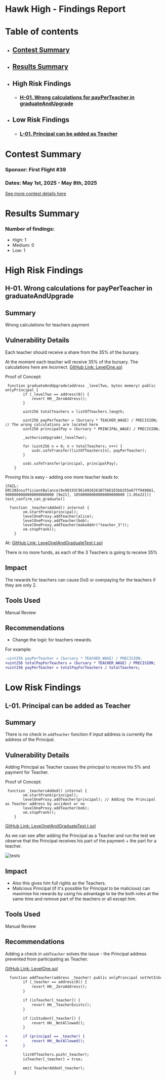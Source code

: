 # Hawk High - Findings Report

# Table of contents
- ## [Contest Summary](#contest-summary)
- ## [Results Summary](#results-summary)
- ## High Risk Findings
    - ### [H-01. Wrong calculations for payPerTeacher in graduateAndUpgrade](#H-01)

- ## Low Risk Findings
    - ### [L-01. Principal can be added as Teacher](#L-01)


# <a id='contest-summary'></a>Contest Summary

### Sponsor: First Flight #39

### Dates: May 1st, 2025 - May 8th, 2025

[See more contest details here](https://codehawks.cyfrin.io/c/2025-05-hawk-high)

# <a id='results-summary'></a>Results Summary

### Number of findings:
- High: 1
- Medium: 0
- Low: 1


# High Risk Findings

## <a id='H-01'></a>H-01. Wrong calculations for payPerTeacher in graduateAndUpgrade            



## Summary

Wrong calculations for teachers payment

## Vulnerability Details

Each teacher should receive a share from the 35% of the bursary.

At the moment each teacher will receive 35% of the bursary.
The calculations here are incorrect.
[GitHub Link: LevelOne.sol](https://github.com/CodeHawks-Contests/2025-05-hawk-high/blob/main/src/LevelOne.sol#L302)

Proof of Concept:

```Solidity
 function graduateAndUpgrade(address _levelTwo, bytes memory) public onlyPrincipal {
        if (_levelTwo == address(0)) {
            revert HH__ZeroAddress();
        }

        uint256 totalTeachers = listOfTeachers.length;

        uint256 payPerTeacher = (bursary * TEACHER_WAGE) / PRECISION; // The wrong calculations are located here
        uint256 principalPay = (bursary * PRINCIPAL_WAGE) / PRECISION;

        _authorizeUpgrade(_levelTwo);

        for (uint256 n = 0; n < totalTeachers; n++) {
            usdc.safeTransfer(listOfTeachers[n], payPerTeacher);
        }

        usdc.safeTransfer(principal, principalPay);
    }
```

Proving this is easy - adding one more teacher leads to:

`[FAIL: ERC20InsufficientBalance(0x90193C961A926261B756D1E5bb255e67ff9498A1, 9000000000000000000000 [9e21], 10500000000000000000000 [1.05e22])] test_confirm_can_graduate() `  &#x20;

```Solidity
  function _teachersAdded() internal {
        vm.startPrank(principal);
        levelOneProxy.addTeacher(alice);
        levelOneProxy.addTeacher(bob);
        levelOneProxy.addTeacher(makeAddr("teacher_3"));
        vm.stopPrank();
    }
```

At: [GitHub Link: LeveOnelAndGraduateTest.t.sol](https://github.com/CodeHawks-Contests/2025-05-hawk-high/blob/main/test/LeveOnelAndGraduateTest.t.sol#L187)

There is no more funds, as each of the 3 Teachers is going to receive 35%

## Impact

The rewards for teachers can cause DoS or overpaying for the teachers if they are only 2.

## Tools Used

Manual Review

## Recommendations

* Change the logic for teachers rewards.

For example:

```Diff
-uint256 payPerTeacher = (bursary * TEACHER_WAGE) / PRECISION;
+uint256 totalPayForTeachers = (bursary * TEACHER_WAGE) / PRECISION;
+uint256 payPerTeacher = totalPayForTeachers / totalTeachers;
```

    


# Low Risk Findings

## <a id='L-01'></a>L-01. Principal can be added as Teacher            



## Summary

There is no check in `addTeacher` function if input address is currently the address of the Principal.

## Vulnerability Details

Adding Principal as Teacher causes the principal to receive his 5% and payment for Teacher.

Proof of Concept:

```Solidity
 function _teachersAdded() internal {
        vm.startPrank(principal);
        levelOneProxy.addTeacher(principal); // Adding the Principal as Teacher address by accident or no
        levelOneProxy.addTeacher(bob);
        vm.stopPrank();
    }
```

[GitHub Link: LeveOnelAndGraduateTest.t.sol](https://github.com/CodeHawks-Contests/2025-05-hawk-high/blob/main/test/LeveOnelAndGraduateTest.t.sol#L189)

As we can see after adding the Principal as a Teacher and run the test
we observe that the Principal receives his part of the payment + the part for a teacher.

![tests](https://i.imgur.com/ZP2hSKU.png)

## Impact

* Also this gives him full rights as the Teachers.
* Malicious Principal (if it's possible for Principal to be malicious) can maximise his rewards by using his advantage to be the both roles at the same time
  and remove part of the teachers or all except him.

## Tools Used

Manual Review

## Recommendations

Adding a check in `addTeacher` solves the issue - the Principal address prevented from participating as Teacher.

[GitHub Link: LevelOne.sol](https://github.com/CodeHawks-Contests/2025-05-hawk-high/blob/main/src/LevelOne.sol#L201)

```diff
  function addTeacher(address _teacher) public onlyPrincipal notYetInSession {
        if (_teacher == address(0)) {
            revert HH__ZeroAddress();
        }

        if (isTeacher[_teacher]) {
            revert HH__TeacherExists();
        }

        if (isStudent[_teacher]) {
            revert HH__NotAllowed();
        }

+       if (principal == _teacher) {
+           revert HH__NotAllowed();
+       }

        listOfTeachers.push(_teacher);
        isTeacher[_teacher] = true;

        emit TeacherAdded(_teacher);
    }
```



